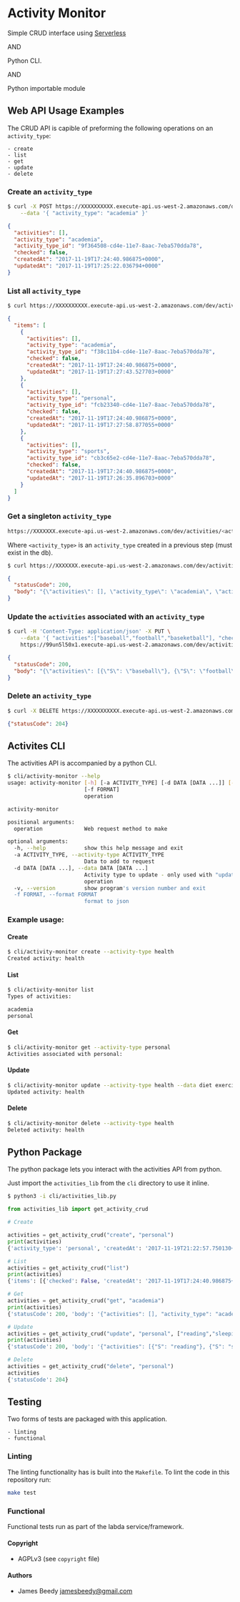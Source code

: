 # Activity Monitor

Simple CRUD interface using [Serverless](https://serverless.com)

AND 

Python CLI.

AND

Python importable module


## Web API Usage Examples
The CRUD API is capible of preforming the following operations on an `activity_type`:

    - create
    - list
    - get
    - update
    - delete


### Create an `activity_type`
```bash
$ curl -X POST https://XXXXXXXXXX.execute-api.us-west-2.amazonaws.com/dev/activities \
    --data '{ "activity_type": "academia" }'
```
```json
{
  "activities": [],
  "activity_type": "academia",
  "activity_type_id": "9f364508-cd4e-11e7-8aac-7eba570dda78",
  "checked": false,
  "createdAt": "2017-11-19T17:24:40.986875+0000",
  "updatedAt": "2017-11-19T17:25:22.036794+0000"
}
```

### List all `activity_type`

```bash
$ curl https://XXXXXXXXXX.execute-api.us-west-2.amazonaws.com/dev/activities
```
```json
{
  "items": [
    {
      "activities": [],
      "activity_type": "academia",
      "activity_type_id": "f38c11b4-cd4e-11e7-8aac-7eba570dda78",
      "checked": false,
      "createdAt": "2017-11-19T17:24:40.986875+0000",
      "updatedAt": "2017-11-19T17:27:43.527703+0000"
    },
    {
      "activities": [],
      "activity_type": "personal",
      "activity_type_id": "fcb23340-cd4e-11e7-8aac-7eba570dda78",
      "checked": false,
      "createdAt": "2017-11-19T17:24:40.986875+0000",
      "updatedAt": "2017-11-19T17:27:58.877055+0000"
    },
    {
      "activities": [],
      "activity_type": "sports",
      "activity_type_id": "cb3c65e2-cd4e-11e7-8aac-7eba570dda78",
      "checked": false,
      "createdAt": "2017-11-19T17:24:40.986875+0000",
      "updatedAt": "2017-11-19T17:26:35.896703+0000"
    }
  ]
}
```

### Get a singleton `activity_type`

```bash
https://XXXXXXX.execute-api.us-west-2.amazonaws.com/dev/activities/<activity_type>
```
Where `<activity_type>` is an `activity_type` created in a previous step (must exist in the db).

```bash
$ curl https://XXXXXXX.execute-api.us-west-2.amazonaws.com/dev/activities/academia
```
```json
{
  "statusCode": 200,
  "body": "{\"activities\": [], \"activity_type\": \"academia\", \"activity_type_id\": \"f38c11b4-cd4e-11e7-8aac-7eba570dda78\", \"checked\": false, \"createdAt\": \"2017-11-19T17:24:40.986875+0000\", \"updatedAt\": \"2017-11-19T17:27:43.527703+0000\"}"
}
```

### Update the `activities` associated with an `activity_type`
```bash
$ curl -H 'Content-Type: application/json' -X PUT \
    --data '{ "activities":["baseball","football","baseketball"], "checked": true }' \
    https://99un5l50x1.execute-api.us-west-2.amazonaws.com/dev/activities/sports
```
```json
{
  "statusCode": 200,
  "body": "{\"activities\": [{\"S\": \"baseball\"}, {\"S\": \"football\"}, {\"S\": \"baseketball\"}], \"activity_type\": \"sports\", \"activity_type_id\": \"cb3c65e2-cd4e-11e7-8aac-7eba570dda78\", \"checked\": true, \"createdAt\": \"2017-11-19T17:24:40.986875+0000\", \"updatedAt\": \"2017-11-19T20:46:42.265935+0000\"}"
}
```

### Delete an `activity_type`

```bash
$ curl -X DELETE https://XXXXXXXXXX.execute-api.us-west-2.amazonaws.com/dev/activities/sports
```
```json
{"statusCode": 204}
```

## Activites CLI
The activities API is accompanied by a python CLI.
```bash
$ cli/activity-monitor --help
usage: activity-monitor [-h] [-a ACTIVITY_TYPE] [-d DATA [DATA ...]] [-v]
                        [-f FORMAT]
                        operation

activity-monitor

positional arguments:
  operation             Web request method to make

optional arguments:
  -h, --help            show this help message and exit
  -a ACTIVITY_TYPE, --activity-type ACTIVITY_TYPE
                        Data to add to request
  -d DATA [DATA ...], --data DATA [DATA ...]
                        Activity type to update - only used with "update"
                        operation
  -v, --version         show program's version number and exit
  -f FORMAT, --format FORMAT
                        format to json
```

### Example usage:

#### Create
```bash
$ cli/activity-monitor create --activity-type health
Created activity: health

```

#### List
```bash
$ cli/activity-monitor list
Types of activities:

academia
personal
```

#### Get
```bash
$ cli/activity-monitor get --activity-type personal
Activities associated with personal:


```

#### Update
```bash
$ cli/activity-monitor update --activity-type health --data diet exercise
Updated activity: health

```

#### Delete
```bash
$ cli/activity-monitor delete --activity-type health
Deleted activity: health

```

## Python Package
The python package lets you interact with the activities API from python.

Just import the `activities_lib` from the `cli` directory to use it inline.
```bash
$ python3 -i cli/activities_lib.py 
```
```python
from activities_lib import get_activity_crud

# Create

activities = get_activity_crud("create", "personal")
print(activities)
{'activity_type': 'personal', 'createdAt': '2017-11-19T21:22:57.750130+0000', 'checked': False, 'updatedAt': '2017-11-19T21:29:06.092158+0000', 'activities': [], 'activity_type_id': 'abd407b0-cd70-11e7-ae97-72c2f18af503'}

# List
activities = get_activity_crud("list")
print(activities)
{'items': [{'checked': False, 'createdAt': '2017-11-19T17:24:40.986875+0000', 'activities': [], 'activity_type_id': 'f38c11b4-cd4e-11e7-8aac-7eba570dda78', 'updatedAt': '2017-11-19T17:27:43.527703+0000', 'activity_type': 'academia'}, {'checked': False, 'createdAt': '2017-11-19T17:24:40.986875+0000', 'activities': [], 'activity_type_id': 'fcb23340-cd4e-11e7-8aac-7eba570dda78', 'updatedAt': '2017-11-19T17:27:58.877055+0000', 'activity_type': 'personal'}]}

# Get
activities = get_activity_crud("get", "academia")
print(activities)
{'statusCode': 200, 'body': '{"activities": [], "activity_type": "academia", "activity_type_id": "f38c11b4-cd4e-11e7-8aac-7eba570dda78", "checked": false, "createdAt": "2017-11-19T17:24:40.986875+0000", "updatedAt": "2017-11-19T17:27:43.527703+0000"}'}

# Update
activities = get_activity_crud("update", "personal", ["reading","sleeping"])
print(activities)
{'statusCode': 200, 'body': '{"activities": [{"S": "reading"}, {"S": "sleeping"}], "activity_type": "personal", "activity_type_id": "abd407b0-cd70-11e7-ae97-72c2f18af503", "checked": true, "createdAt": "2017-11-19T21:22:57.750130+0000", "updatedAt": "2017-11-19T21:30:53.996112+0000"}'}

# Delete
activities = get_activity_crud("delete", "personal")
activities
{'statusCode': 204}

```

## Testing
Two forms of tests are packaged with this application.

    - linting
    - functional

### Linting
The linting functionality has is built into the `Makefile`. To lint the code in this repository run:
```bash
make test
```

### Functional
Functional tests run as part of the labda service/framework.


#### Copyright
* AGPLv3 (see `copyright` file)

#### Authors
* James Beedy <jamesbeedy@gmail.com>


